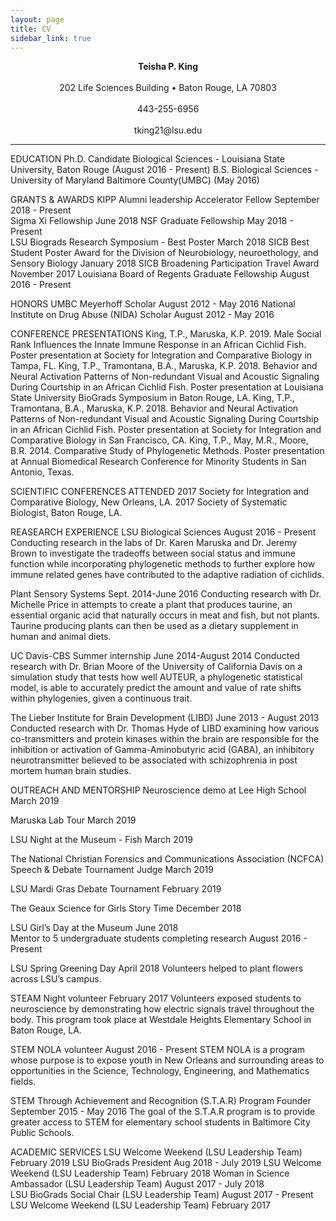 ```yaml
---
layout: page
title: CV
sidebar_link: true
---
```


<html>
	
	
<p> <center> <b>Teisha P. King </b> </center> <br>
<center> 202 Life Sciences Building • Baton Rouge, LA 70803 </center> <br>
<center> 443-255-6956 </center> <br>
<center> tking21@lsu.edu </center> </p>

<hr>

EDUCATION
Ph.D. Candidate Biological Sciences - Louisiana State University, Baton Rouge (August 2016 - Present)
B.S. Biological Sciences - University of Maryland Baltimore County(UMBC) (May 2016)

GRANTS & AWARDS
KIPP Alumni leadership Accelerator Fellow			September 2018 - Present	
Sigma Xi Fellowship 						June 2018
NSF Graduate Fellowship 						May 2018 - Present  
LSU Biograds Research Symposium - Best Poster		March 2018
SICB Best Student Poster Award for the Division of 
Neurobiology, neuroethology, and Sensory Biology		January 2018
SICB Broadening Participation Travel Award			November 2017
Louisiana Board of Regents Graduate Fellowship 		August 2016 - Present	

HONORS
UMBC Meyerhoff Scholar						August 2012 - May 2016
National Institute on Drug Abuse (NIDA) Scholar		August 2012 - May 2016

CONFERENCE PRESENTATIONS
King, T.P., Maruska, K.P. 2019. Male Social Rank Influences the Innate Immune Response in an African Cichlid Fish. Poster presentation at Society for Integration and Comparative Biology in Tampa, FL.
King, T.P., Tramontana, B.A., Maruska, K.P. 2018. Behavior and Neural Activation Patterns of Non-redundant Visual and Acoustic Signaling During Courtship in an African Cichlid Fish. Poster presentation at Louisiana State University BioGrads Symposium in Baton Rouge, LA. 
King, T.P., Tramontana, B.A., Maruska, K.P. 2018. Behavior and Neural Activation Patterns of Non-redundant Visual and Acoustic Signaling During Courtship in an African Cichlid Fish. Poster presentation at Society for Integration and Comparative Biology in San Francisco, CA. 
King, T.P., May, M.R., Moore, B.R. 2014. Comparative Study of Phylogenetic Methods. Poster presentation at Annual Biomedical Research Conference for Minority Students in San Antonio, Texas.

SCIENTIFIC CONFERENCES ATTENDED
2017 		Society for Integration and Comparative Biology, New Orleans, LA.
2017		Society of Systematic Biologist, Baton Rouge, LA. 

REASEARCH EXPERIENCE
LSU Biological Sciences 						August 2016 - Present 
Conducting research in the labs of Dr. Karen Maruska and Dr. Jeremy Brown to investigate the tradeoffs between social status and immune function while incorporating phylogenetic methods to further explore how immune related genes have contributed to the adaptive radiation of cichlids. 

Plant Sensory Systems						Sept. 2014-June 2016 
Conducting research with Dr. Michelle Price in attempts to create a plant that produces taurine, an essential organic acid that naturally occurs in meat and fish, but not plants. Taurine producing plants can then be used as a dietary supplement in human and animal diets. 

UC Davis-CBS Summer internship				June 2014-August 2014
Conducted research with Dr. Brian Moore of the University of California Davis on a simulation study that tests how well AUTEUR, a phylogenetic statistical model, is able to accurately predict the amount and value of rate shifts within phylogenies, given a continuous trait. 

The Lieber Institute for Brain Development (LIBD)		June 2013 - August 2013
Conducted research with Dr. Thomas Hyde of LIBD examining how various co-transmitters and protein kinases within the brain are responsible for the inhibition or activation of Gamma-Aminobutyric acid (GABA), an inhibitory neurotransmitter believed to be associated with schizophrenia in post mortem human brain studies.	
	

OUTREACH AND MENTORSHIP	
Neuroscience demo at Lee High School				March 2019

Maruska Lab Tour 							March 2019

LSU Night at the Museum - Fish					March 2019

The National Christian Forensics and 
Communications Association (NCFCA) 
Speech & Debate Tournament Judge				March 2019 

LSU Mardi Gras Debate Tournament				February 2019

The Geaux Science for Girls Story Time				December 2018

LSU Girl’s Day at the Museum 					June 2018			
Mentor to 5 undergraduate students completing research 	August 2016 - Present

LSU Spring Greening Day						April 2018 
	Volunteers helped to plant flowers across LSU’s campus. 

STEAM Night volunteer						February 2017
Volunteers exposed students to neuroscience by demonstrating how electric signals travel throughout the body. This program took place at Westdale Heights Elementary School in Baton Rouge, LA.

STEM NOLA volunteer 						August 2016 - Present 
STEM NOLA is a program whose purpose is to expose youth in New Orleans and surrounding areas to opportunities in the Science, Technology, Engineering, and Mathematics fields. 

STEM Through Achievement and Recognition (S.T.A.R) Program Founder	
September 2015 - May 2016
The goal of the S.T.A.R program is to provide greater access to STEM for elementary school students in Baltimore City Public Schools.

ACADEMIC SERVICES
LSU Welcome Weekend (LSU Leadership Team)		February 2019
LSU BioGrads President						Aug 2018 - July 2019
LSU Welcome Weekend (LSU Leadership Team)		February 2018
Woman in Science Ambassador (LSU Leadership Team)	August 2017 - July 2018  
LSU BioGrads Social Chair (LSU Leadership Team)		August 2017 - Present
LSU Welcome Weekend (LSU Leadership Team)		February 2017


</html>
